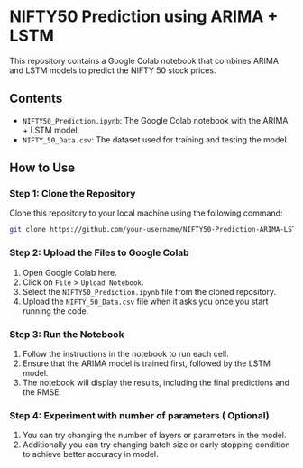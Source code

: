 # NIFTY50 Prediction using ARIMA + LSTM

This repository contains a Google Colab notebook that combines ARIMA and LSTM models to predict the NIFTY 50 stock prices.

## Contents
- `NIFTY50_Prediction.ipynb`: The Google Colab notebook with the ARIMA + LSTM model.
- `NIFTY_50_Data.csv`: The dataset used for training and testing the model.

## How to Use

### Step 1: Clone the Repository
Clone this repository to your local machine using the following command:

```bash
git clone https://github.com/your-username/NIFTY50-Prediction-ARIMA-LSTM.git
```

### Step 2: Upload the Files to Google Colab

1. Open Google Colab here.
2. Click on `File` > `Upload Notebook`.
3. Select the `NIFTY50_Prediction.ipynb` file from the cloned repository.
4. Upload the `NIFTY_50_Data.csv` file when it asks you once you start running the code.
    

### Step 3: Run the Notebook

1. Follow the instructions in the notebook to run each cell.
2. Ensure that the ARIMA model is trained first, followed by the LSTM model.
3. The notebook will display the results, including the final predictions and the RMSE.

### Step 4: Experiment with number of parameters ( Optional)
1. You can try changing the number of layers or parameters in the model.
2. Additionally you can try changing batch size or early stopping condition to achieve better accuracy in model.
